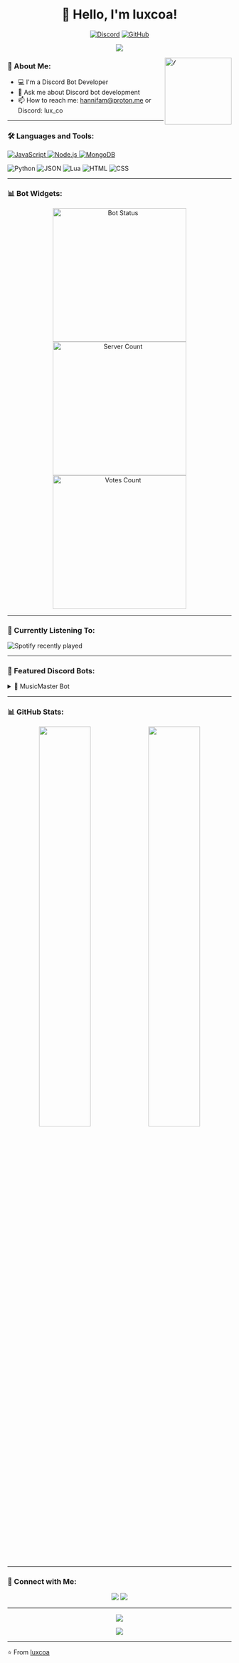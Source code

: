 <h1 align="center">👋 Hello, I'm luxcoa!</h1>

<p align="center">
  <a href="https://discord.com/users/your-discord-id"><img src="https://img.shields.io/badge/-Discord-7289DA?style=flat-square&logo=discord&logoColor=white" alt="Discord"></a>
  <a href="https://github.com/luxcoa"><img src="https://img.shields.io/badge/-GitHub-181717?style=flat-square&logo=github" alt="GitHub"></a>

<p align="center">
  <img src="https://readme-typing-svg.herokuapp.com/?lines=Discord+Bot+Developer;Always+learning+new+things&font=Fira%20Code&center=true&width=380&height=50&color=eaff00&vCenter=true&size=22">
</p>

<img align="right" height="150px" width="150px" alt="𝓁" src="https://github.com/user-attachments/assets/77616c3d-babb-47a0-9ba5-65d7c2eb6dae"/>

### 🤖 About Me:

- 💻 I'm a Discord Bot Developer
- 💬 Ask me about Discord bot development
- 📫 How to reach me: hannifam@proton.me or Discord: lux_co

---

### 🛠️ Languages and Tools:

<p align="left">
  <a href="https://developer.mozilla.org/en-US/docs/Web/JavaScript" target="_blank">
    <img src="https://img.shields.io/badge/JavaScript-F7DF1E?style=flat-square&logo=javascript&logoColor=black" alt="JavaScript" />
  </a>
  <a href="https://nodejs.org" target="_blank">
    <img src="https://img.shields.io/badge/Node.js-339933?style=flat-square&logo=node.js&logoColor=white" alt="Node.js" />
  </a>
  <a href="https://www.mongodb.com/" target="_blank">
    <img src="https://img.shields.io/badge/MongoDB-47A248?style=flat-square&logo=mongodb&logoColor=white" alt="MongoDB" />
  </a>
</p>

<p align="left">
  <img src="https://shields.io/badge/Python-3776AB?style=flat-square&logo=python&logoColor=white" alt="Python" />
  <img src="https://shields.io/badge/JSON-000000?style=flat-square&logo=json&logoColor=white" alt="JSON" />
  <img src="https://shields.io/badge/Lua-2C2D72?style=flat-square&logo=lua&logoColor=white" alt="Lua" />
  <img src="https://shields.io/badge/HTML-E34F26?style=flat-square&logo=html5&logoColor=white" alt="HTML" />
  <img src="https://shields.io/badge/CSS-1572B6?style=flat-square&logo=css3&logoColor=white" alt="CSS" />
</p>

--- 

### 📊 Bot Widgets:

<p align="center">
  <img src="https://koreanbots.dev/api/widget/bots/status/1235089708992696391.svg" alt="Bot Status" width="300" />
  <img src="https://koreanbots.dev/api/widget/bots/servers/1235089708992696391.svg?icon=false&scale=1.5" alt="Server Count" width="300" />
  <img src="https://koreanbots.dev/api/widget/bots/votes/1235089708992696391.svg?style=classic" alt="Votes Count" width="300" />
</p>

---

### 🎵 Currently Listening To:

![Spotify recently played](https://spotify-recently-played-readme.vercel.app/api?user=YOUR_SPOTIFY_USER_ID)

---

### 🤖 Featured Discord Bots:

<details>
  <summary>🎵 MusicMaster Bot</summary>
  
  [![ReadMe Card](https://github-readme-stats.vercel.app/api/pin/?username=luxcoa&repo=hannibot)](https://github.com/luxcoa/hannibot)
  
  - 🎶 Features: Play music, create playlists, lyrics lookup
  - 🛠️ Tech Stack: Py-cord, MongoDB, Python
  - 🌟 Used by: 100+ Discord servers
  - 🔗 [Invite Bot](https://discord.com/api/oauth2/authorize?client_id=YOUR_CLIENT_ID&permissions=8&scope=bot%20applications.commands)
</details>

---

### 📊 GitHub Stats:

<p align="center">
  <img width="48%" src="https://github-readme-stats.vercel.app/api?username=luxcoa&show_icons=true&theme=tokyonight" />
  <img width="48%" src="https://github-readme-streak-stats.herokuapp.com/?user=luxcoa&theme=tokyonight" />
</p>

---

### 🤝 Connect with Me:

<p align="center">
  <a href="mailto:hannifam@proton.me"><img src="https://img.shields.io/badge/Email-D14836?style=for-the-badge&logo=gmail&logoColor=white"/></a>
  <a href="https://discord.gg/your-discord-server"><img src="https://img.shields.io/badge/Discord Server-7289DA?style=for-the-badge&logo=discord&logoColor=white"/></a>
</p>

---

<p align="center">
  <img src="https://capsule-render.vercel.app/api?type=waving&color=gradient&height=60&section=footer"/>
</p>

<div align="center">
<img src="https://komarev.com/ghpvc/?username=luxcoa&&style=flat-square" align="center" />
</div>

---

⭐️ From [luxcoa](https://github.com/luxcoa)
